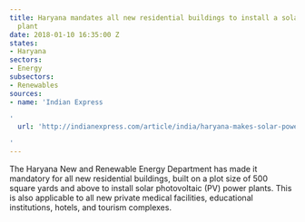 ```yaml
---
title: Haryana mandates all new residential buildings to install a solar PV power
  plant
date: 2018-01-10 16:35:00 Z
states:
- Haryana
sectors:
- Energy
subsectors:
- Renewables
sources:
- name: 'Indian Express

'
  url: 'http://indianexpress.com/article/india/haryana-makes-solar-power-plants-mandatory-for-new-buildings-5009217/

'
---
```


The Haryana New and Renewable Energy Department has made it mandatory for all new residential buildings, built on a plot size of 500 square yards and above to install solar photovoltaic (PV) power plants. This is also applicable to all new private medical facilities, educational institutions, hotels, and tourism complexes.
